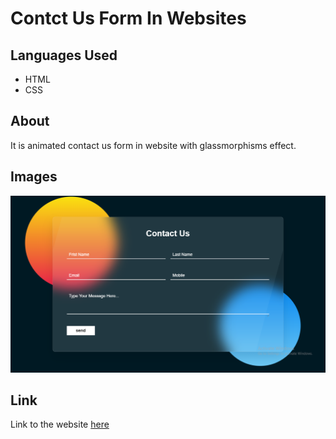 <h1>Contct Us Form In Websites</h1>
<h2>Languages Used</h2>
<ul>
  <li>HTML</li>
  <li>CSS</li>
</ul>
<h2>About</h2>
<p>It is animated contact us form in website with glassmorphisms effect.</p>
<h2>Images</h2>
<img src="./images/Screenshot (472).png" />
<h2>Link</h2>
<p>Link to the website <a href="https://festive-pike-ad19bf.netlify.app/">here</a></p>
